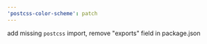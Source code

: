 ```yaml
---
'postcss-color-scheme': patch
---
```


add missing `postcss` import, remove "exports" field in package.json
